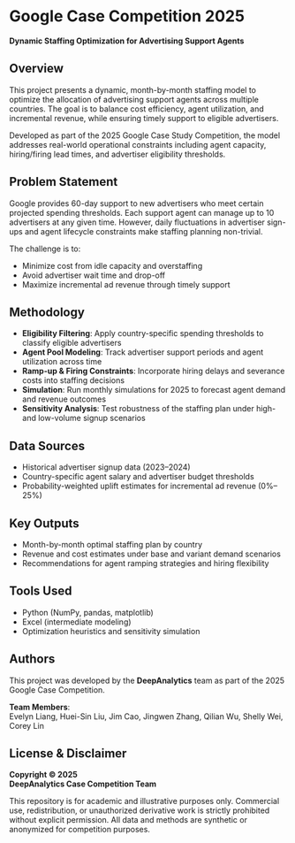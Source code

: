 # Google Case Competition 2025  
**Dynamic Staffing Optimization for Advertising Support Agents**

## Overview

This project presents a dynamic, month-by-month staffing model to optimize the allocation of advertising support agents across multiple countries. The goal is to balance cost efficiency, agent utilization, and incremental revenue, while ensuring timely support to eligible advertisers.

Developed as part of the 2025 Google Case Study Competition, the model addresses real-world operational constraints including agent capacity, hiring/firing lead times, and advertiser eligibility thresholds.

## Problem Statement

Google provides 60-day support to new advertisers who meet certain projected spending thresholds. Each support agent can manage up to 10 advertisers at any given time. However, daily fluctuations in advertiser sign-ups and agent lifecycle constraints make staffing planning non-trivial.

The challenge is to:
- Minimize cost from idle capacity and overstaffing
- Avoid advertiser wait time and drop-off
- Maximize incremental ad revenue through timely support

## Methodology

- **Eligibility Filtering**: Apply country-specific spending thresholds to classify eligible advertisers
- **Agent Pool Modeling**: Track advertiser support periods and agent utilization across time
- **Ramp-up & Firing Constraints**: Incorporate hiring delays and severance costs into staffing decisions
- **Simulation**: Run monthly simulations for 2025 to forecast agent demand and revenue outcomes
- **Sensitivity Analysis**: Test robustness of the staffing plan under high- and low-volume signup scenarios

## Data Sources

- Historical advertiser signup data (2023–2024)
- Country-specific agent salary and advertiser budget thresholds
- Probability-weighted uplift estimates for incremental ad revenue (0%–25%)

## Key Outputs

- Month-by-month optimal staffing plan by country
- Revenue and cost estimates under base and variant demand scenarios
- Recommendations for agent ramping strategies and hiring flexibility

## Tools Used

- Python (NumPy, pandas, matplotlib)
- Excel (intermediate modeling)
- Optimization heuristics and sensitivity simulation

## Authors

This project was developed by the **DeepAnalytics** team as part of the 2025 Google Case Competition.

**Team Members**:  
Evelyn Liang, Huei-Sin Liu, Jim Cao, Jingwen Zhang, Qilian Wu, Shelly Wei, Corey Lin

## License & Disclaimer

**Copyright © 2025  
DeepAnalytics Case Competition Team**

This repository is for academic and illustrative purposes only. Commercial use, redistribution, or unauthorized derivative work is strictly prohibited without explicit permission. All data and methods are synthetic or anonymized for competition purposes.